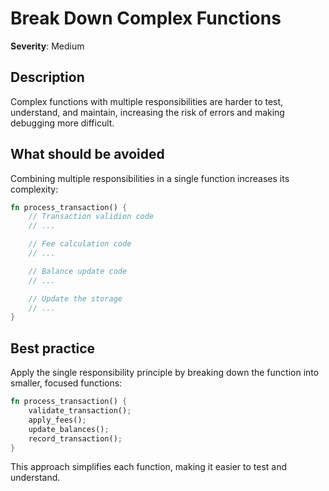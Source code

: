 # Break Down Complex Functions

**Severity**: Medium

## Description

Complex functions with multiple responsibilities are harder to test, understand, and maintain, increasing the risk of
errors and making debugging more difficult.

## What should be avoided

Combining multiple responsibilities in a single function increases its complexity:

```rust
fn process_transaction() {
    // Transaction validion code
    // ...

    // Fee calculation code
    // ...

    // Balance update code
    // ...

    // Update the storage
    // ...
}
```

## Best practice

Apply the single responsibility principle by breaking down the function into smaller, focused functions:

```rust
fn process_transaction() {
    validate_transaction();
    apply_fees();
    update_balances();
    record_transaction();
}
```

This approach simplifies each function, making it easier to test and understand.
